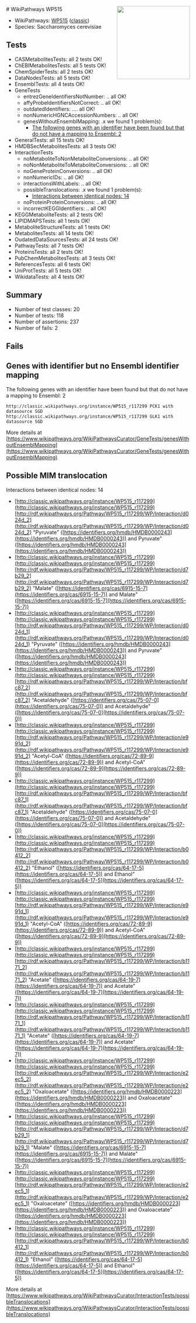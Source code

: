 <img style="float: right; width: 200px" src="https://upload.wikimedia.org/wikipedia/commons/thumb/8/83/Wplogo_with_text_500.png/640px-Wplogo_with_text_500.png" />
# WikiPathways WP515

* WikiPathways: [WP515](https://wikipathways.org/pathways/WP515) ([classic](https://classic.wikipathways.org/instance/WP515))
* Species: Saccharomyces cerevisiae
## Tests
* CASMetabolitesTests: all 2 tests OK!
* ChEBIMetabolitesTests: all 5 tests OK!
* ChemSpiderTests: all 2 tests OK!
* DataNodesTests: all 5 tests OK!
* EnsemblTests: all 4 tests OK!
* GeneTests
    * entrezGeneIdentifiersNotNumber: .. all OK!
    * affyProbeIdentifiersNotCorrect: .. all OK!
    * outdatedIdentifiers: .... all OK!
    * nonNumericHGNCAccessionNumbers: .. all OK!
    * genesWithoutEnsemblMapping: .x we found 1 problem(s):
        * [The following genes with an identifier have been found but that do not have a mapping to Ensembl: 2](#40286d84)
* GeneralTests: all 15 tests OK!
* HMDBSecMetabolitesTests: all 3 tests OK!
* InteractionTests
    * noMetaboliteToNonMetaboliteConversions: .. all OK!
    * noNonMetaboliteToMetaboliteConversions: .. all OK!
    * noGeneProteinConversions: .. all OK!
    * nonNumericIDs: .. all OK!
    * interactionsWithLabels: .. all OK!
    * possibleTranslocations: .x we found 1 problem(s):
        * [Interactions between identical nodes: 14](#661ebeee)
    * noProteinProteinConversions: .. all OK!
    * incorrectKEGGIdentifiers: .. all OK!
* KEGGMetaboliteTests: all 2 tests OK!
* LIPIDMAPSTests: all 1 tests OK!
* MetaboliteStructureTests: all 1 tests OK!
* MetabolitesTests: all 14 tests OK!
* OudatedDataSourcesTests: all 24 tests OK!
* PathwayTests: all 7 tests OK!
* ProteinsTests: all 2 tests OK!
* PubChemMetabolitesTests: all 3 tests OK!
* ReferencesTests: all 6 tests OK!
* UniProtTests: all 5 tests OK!
* WikidataTests: all 4 tests OK!


## Summary

* Number of test classes: 20
* Number of tests: 118
* Number of assertions: 237
* Number of fails: 2

## Fails

<a name="40286d84" />

## Genes with identifier but no Ensembl identifier mapping

The following genes with an identifier have been found but that do not have a mapping to Ensembl: 2
```
http://classic.wikipathways.org/instance/WP515_r117299 PCK1 with datasource SGD
http://classic.wikipathways.org/instance/WP515_r117299 GLK1 with datasource SGD
```

More details at [https://www.wikipathways.org/WikiPathwaysCurator/GeneTests/genesWithoutEnsemblMapping](https://www.wikipathways.org/WikiPathwaysCurator/GeneTests/genesWithoutEnsemblMapping)

<a name="661ebeee" />

## Possible MIM translocation

Interactions between identical nodes: 14

* [http://classic.wikipathways.org/instance/WP515_r117299](http://classic.wikipathways.org/instance/WP515_r117299) [http://rdf.wikipathways.org/Pathway/WP515_r117299/WP/Interaction/d024d_2](http://rdf.wikipathways.org/Pathway/WP515_r117299/WP/Interaction/d024d_2) "Pyruvate" ([https://identifiers.org/hmdb/HMDB0000243](https://identifiers.org/hmdb/HMDB0000243)) and 
Pyruvate" ([https://identifiers.org/hmdb/HMDB0000243](https://identifiers.org/hmdb/HMDB0000243))
* [http://classic.wikipathways.org/instance/WP515_r117299](http://classic.wikipathways.org/instance/WP515_r117299) [http://rdf.wikipathways.org/Pathway/WP515_r117299/WP/Interaction/d7b29_2](http://rdf.wikipathways.org/Pathway/WP515_r117299/WP/Interaction/d7b29_2) "Malate" ([https://identifiers.org/cas/6915-15-7](https://identifiers.org/cas/6915-15-7)) and 
Malate" ([https://identifiers.org/cas/6915-15-7](https://identifiers.org/cas/6915-15-7))
* [http://classic.wikipathways.org/instance/WP515_r117299](http://classic.wikipathways.org/instance/WP515_r117299) [http://rdf.wikipathways.org/Pathway/WP515_r117299/WP/Interaction/d024d_1](http://rdf.wikipathways.org/Pathway/WP515_r117299/WP/Interaction/d024d_1) "Pyruvate" ([https://identifiers.org/hmdb/HMDB0000243](https://identifiers.org/hmdb/HMDB0000243)) and 
Pyruvate" ([https://identifiers.org/hmdb/HMDB0000243](https://identifiers.org/hmdb/HMDB0000243))
* [http://classic.wikipathways.org/instance/WP515_r117299](http://classic.wikipathways.org/instance/WP515_r117299) [http://rdf.wikipathways.org/Pathway/WP515_r117299/WP/Interaction/bfc87_2](http://rdf.wikipathways.org/Pathway/WP515_r117299/WP/Interaction/bfc87_2) "Acetaldehyde" ([https://identifiers.org/cas/75-07-0](https://identifiers.org/cas/75-07-0)) and 
Acetaldehyde" ([https://identifiers.org/cas/75-07-0](https://identifiers.org/cas/75-07-0))
* [http://classic.wikipathways.org/instance/WP515_r117299](http://classic.wikipathways.org/instance/WP515_r117299) [http://rdf.wikipathways.org/Pathway/WP515_r117299/WP/Interaction/e991d_2](http://rdf.wikipathways.org/Pathway/WP515_r117299/WP/Interaction/e991d_2) "Acetyl-CoA" ([https://identifiers.org/cas/72-89-9](https://identifiers.org/cas/72-89-9)) and 
Acetyl-CoA" ([https://identifiers.org/cas/72-89-9](https://identifiers.org/cas/72-89-9))
* [http://classic.wikipathways.org/instance/WP515_r117299](http://classic.wikipathways.org/instance/WP515_r117299) [http://rdf.wikipathways.org/Pathway/WP515_r117299/WP/Interaction/bfc87_1](http://rdf.wikipathways.org/Pathway/WP515_r117299/WP/Interaction/bfc87_1) "Acetaldehyde" ([https://identifiers.org/cas/75-07-0](https://identifiers.org/cas/75-07-0)) and 
Acetaldehyde" ([https://identifiers.org/cas/75-07-0](https://identifiers.org/cas/75-07-0))
* [http://classic.wikipathways.org/instance/WP515_r117299](http://classic.wikipathways.org/instance/WP515_r117299) [http://rdf.wikipathways.org/Pathway/WP515_r117299/WP/Interaction/b0412_2](http://rdf.wikipathways.org/Pathway/WP515_r117299/WP/Interaction/b0412_2) "Ethanol" ([https://identifiers.org/cas/64-17-5](https://identifiers.org/cas/64-17-5)) and 
Ethanol" ([https://identifiers.org/cas/64-17-5](https://identifiers.org/cas/64-17-5))
* [http://classic.wikipathways.org/instance/WP515_r117299](http://classic.wikipathways.org/instance/WP515_r117299) [http://rdf.wikipathways.org/Pathway/WP515_r117299/WP/Interaction/e991d_1](http://rdf.wikipathways.org/Pathway/WP515_r117299/WP/Interaction/e991d_1) "Acetyl-CoA" ([https://identifiers.org/cas/72-89-9](https://identifiers.org/cas/72-89-9)) and 
Acetyl-CoA" ([https://identifiers.org/cas/72-89-9](https://identifiers.org/cas/72-89-9))
* [http://classic.wikipathways.org/instance/WP515_r117299](http://classic.wikipathways.org/instance/WP515_r117299) [http://rdf.wikipathways.org/Pathway/WP515_r117299/WP/Interaction/b1171_2](http://rdf.wikipathways.org/Pathway/WP515_r117299/WP/Interaction/b1171_2) "Acetate" ([https://identifiers.org/cas/64-19-7](https://identifiers.org/cas/64-19-7)) and 
Acetate" ([https://identifiers.org/cas/64-19-7](https://identifiers.org/cas/64-19-7))
* [http://classic.wikipathways.org/instance/WP515_r117299](http://classic.wikipathways.org/instance/WP515_r117299) [http://rdf.wikipathways.org/Pathway/WP515_r117299/WP/Interaction/b1171_1](http://rdf.wikipathways.org/Pathway/WP515_r117299/WP/Interaction/b1171_1) "Acetate" ([https://identifiers.org/cas/64-19-7](https://identifiers.org/cas/64-19-7)) and 
Acetate" ([https://identifiers.org/cas/64-19-7](https://identifiers.org/cas/64-19-7))
* [http://classic.wikipathways.org/instance/WP515_r117299](http://classic.wikipathways.org/instance/WP515_r117299) [http://rdf.wikipathways.org/Pathway/WP515_r117299/WP/Interaction/e2ec5_2](http://rdf.wikipathways.org/Pathway/WP515_r117299/WP/Interaction/e2ec5_2) "Oxaloacetate" ([https://identifiers.org/hmdb/HMDB0000223](https://identifiers.org/hmdb/HMDB0000223)) and 
Oxaloacetate" ([https://identifiers.org/hmdb/HMDB0000223](https://identifiers.org/hmdb/HMDB0000223))
* [http://classic.wikipathways.org/instance/WP515_r117299](http://classic.wikipathways.org/instance/WP515_r117299) [http://rdf.wikipathways.org/Pathway/WP515_r117299/WP/Interaction/d7b29_1](http://rdf.wikipathways.org/Pathway/WP515_r117299/WP/Interaction/d7b29_1) "Malate" ([https://identifiers.org/cas/6915-15-7](https://identifiers.org/cas/6915-15-7)) and 
Malate" ([https://identifiers.org/cas/6915-15-7](https://identifiers.org/cas/6915-15-7))
* [http://classic.wikipathways.org/instance/WP515_r117299](http://classic.wikipathways.org/instance/WP515_r117299) [http://rdf.wikipathways.org/Pathway/WP515_r117299/WP/Interaction/e2ec5_1](http://rdf.wikipathways.org/Pathway/WP515_r117299/WP/Interaction/e2ec5_1) "Oxaloacetate" ([https://identifiers.org/hmdb/HMDB0000223](https://identifiers.org/hmdb/HMDB0000223)) and 
Oxaloacetate" ([https://identifiers.org/hmdb/HMDB0000223](https://identifiers.org/hmdb/HMDB0000223))
* [http://classic.wikipathways.org/instance/WP515_r117299](http://classic.wikipathways.org/instance/WP515_r117299) [http://rdf.wikipathways.org/Pathway/WP515_r117299/WP/Interaction/b0412_1](http://rdf.wikipathways.org/Pathway/WP515_r117299/WP/Interaction/b0412_1) "Ethanol" ([https://identifiers.org/cas/64-17-5](https://identifiers.org/cas/64-17-5)) and 
Ethanol" ([https://identifiers.org/cas/64-17-5](https://identifiers.org/cas/64-17-5))


More details at [https://www.wikipathways.org/WikiPathwaysCurator/InteractionTests/possibleTranslocations](https://www.wikipathways.org/WikiPathwaysCurator/InteractionTests/possibleTranslocations)

